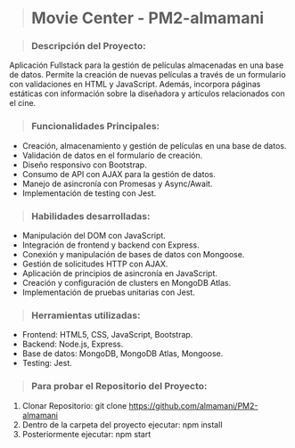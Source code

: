 > # Movie Center - PM2-almamani

> ### Descripción del Proyecto:

<p>Aplicación Fullstack para la gestión de películas almacenadas en una base de datos. Permite la creación de nuevas películas a través de un formulario con validaciones en HTML y JavaScript. Además, incorpora páginas estáticas con información sobre la diseñadora y artículos relacionados con el cine.</p>

> ### Funcionalidades Principales:

- Creación, almacenamiento y gestión de películas en una base de datos.
- Validación de datos en el formulario de creación.
- Diseño responsivo con Bootstrap.
- Consumo de API con AJAX para la gestión de datos.
- Manejo de asincronía con Promesas y Async/Await.
- Implementación de testing con Jest.

> ### Habilidades desarrolladas:

- Manipulación del DOM con JavaScript.
- Integración de frontend y backend con Express.
- Conexión y manipulación de bases de datos con Mongoose.
- Gestión de solicitudes HTTP con AJAX.
- Aplicación de principios de asincronía en JavaScript.
- Creación y configuración de clusters en MongoDB Atlas.
- Implementación de pruebas unitarias con Jest.

> ### Herramientas utilizadas:

- Frontend: HTML5, CSS, JavaScript, Bootstrap.
- Backend: Node.js, Express.
- Base de datos: MongoDB, MongoDB Atlas, Mongoose.
- Testing: Jest.

> ### Para probar el Repositorio del Proyecto:

1. Clonar Repositorio: git clone https://github.com/almamani/PM2-almamani
2. Dentro de la carpeta del proyecto ejecutar: npm install
3. Posteriormente ejecutar: npm start
